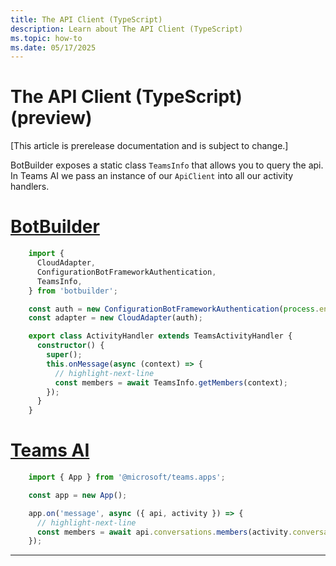 ```yaml
---
title: The API Client (TypeScript)
description: Learn about The API Client (TypeScript)
ms.topic: how-to
ms.date: 05/17/2025
---
```

# The API Client (TypeScript) (preview)

[This article is prerelease documentation and is subject to change.]

BotBuilder exposes a static class `TeamsInfo` that allows you to query the api. In Teams AI
we pass an instance of our `ApiClient` into all our activity handlers.


# [BotBuilder](#tab/botbuilder)
```typescript showLineNumbers
    import {
      CloudAdapter,
      ConfigurationBotFrameworkAuthentication,
      TeamsInfo,
    } from 'botbuilder';

    const auth = new ConfigurationBotFrameworkAuthentication(process.env);
    const adapter = new CloudAdapter(auth);

    export class ActivityHandler extends TeamsActivityHandler {
      constructor() {
        super();
        this.onMessage(async (context) => {
          // highlight-next-line
          const members = await TeamsInfo.getMembers(context);
        });
      }
    }
```
  
# [Teams AI](#tab/teamsai)
```typescript showLineNumbers
    import { App } from '@microsoft/teams.apps';

    const app = new App();

    app.on('message', async ({ api, activity }) => {
      // highlight-next-line
      const members = await api.conversations.members(activity.conversation.id).get();
    });
```
---